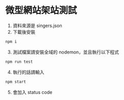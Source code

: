 # 微型網站架站測試

1. 資料來源是 singers.json
2. 下載後安裝 
```bash
npm i
```

3. 測試檔案請安裝全域的 nodemon，並且執行以下程式 
```bash
npm run test
```

4. 執行的話請輸入
```bash
npm start
```

5. 會加入 status code 
